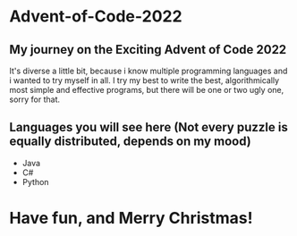 # Advent-of-Code-2022
## My journey on the Exciting Advent of Code 2022
It's diverse a little bit, because i know multiple programming languages and i wanted to try myself in all.
I try my best to write the best, algorithmically most simple and effective programs, but there will be one or two ugly one, sorry for that.

## Languages you will see here (Not every puzzle is equally distributed, depends on my mood)
  - Java
  - C#
  - Python
  
  # Have fun, and Merry Christmas!
